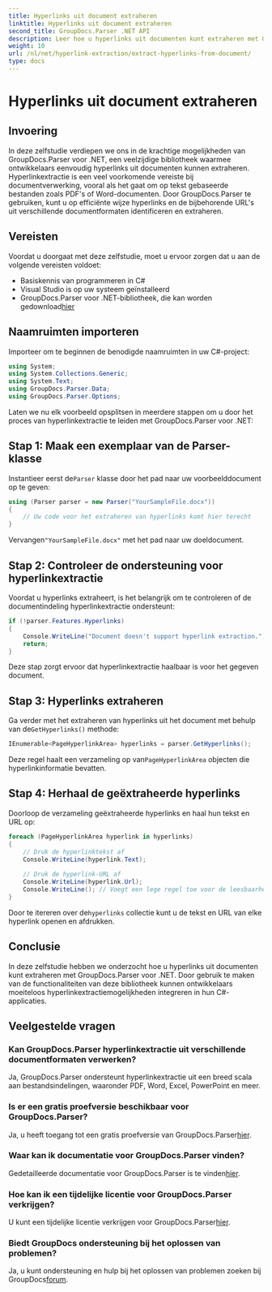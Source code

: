 ```yaml
---
title: Hyperlinks uit document extraheren
linktitle: Hyperlinks uit document extraheren
second_title: GroupDocs.Parser .NET API
description: Leer hoe u hyperlinks uit documenten kunt extraheren met GroupDocs.Parser voor .NET. Verbeter uw C#-applicaties met deze eenvoudige handleiding.
weight: 10
url: /nl/net/hyperlink-extraction/extract-hyperlinks-from-document/
type: docs
---
```

# Hyperlinks uit document extraheren

## Invoering
In deze zelfstudie verdiepen we ons in de krachtige mogelijkheden van GroupDocs.Parser voor .NET, een veelzijdige bibliotheek waarmee ontwikkelaars eenvoudig hyperlinks uit documenten kunnen extraheren. Hyperlinkextractie is een veel voorkomende vereiste bij documentverwerking, vooral als het gaat om op tekst gebaseerde bestanden zoals PDF's of Word-documenten. Door GroupDocs.Parser te gebruiken, kunt u op efficiënte wijze hyperlinks en de bijbehorende URL's uit verschillende documentformaten identificeren en extraheren.
## Vereisten
Voordat u doorgaat met deze zelfstudie, moet u ervoor zorgen dat u aan de volgende vereisten voldoet:
- Basiskennis van programmeren in C#
- Visual Studio is op uw systeem geïnstalleerd
-  GroupDocs.Parser voor .NET-bibliotheek, die kan worden gedownload[hier](https://releases.groupdocs.com/parser/net/)
## Naamruimten importeren
Importeer om te beginnen de benodigde naamruimten in uw C#-project:
```csharp
using System;
using System.Collections.Generic;
using System.Text;
using GroupDocs.Parser.Data;
using GroupDocs.Parser.Options;
```

Laten we nu elk voorbeeld opsplitsen in meerdere stappen om u door het proces van hyperlinkextractie te leiden met GroupDocs.Parser voor .NET:
## Stap 1: Maak een exemplaar van de Parser-klasse
 Instantieer eerst de`Parser` klasse door het pad naar uw voorbeelddocument op te geven:
```csharp
using (Parser parser = new Parser("YourSampleFile.docx"))
{
    // Uw code voor het extraheren van hyperlinks komt hier terecht
}
```
 Vervangen`"YourSampleFile.docx"` met het pad naar uw doeldocument.
## Stap 2: Controleer de ondersteuning voor hyperlinkextractie
Voordat u hyperlinks extraheert, is het belangrijk om te controleren of de documentindeling hyperlinkextractie ondersteunt:
```csharp
if (!parser.Features.Hyperlinks)
{
    Console.WriteLine("Document doesn't support hyperlink extraction.");
    return;
}
```
Deze stap zorgt ervoor dat hyperlinkextractie haalbaar is voor het gegeven document.
## Stap 3: Hyperlinks extraheren
 Ga verder met het extraheren van hyperlinks uit het document met behulp van de`GetHyperlinks()` methode:
```csharp
IEnumerable<PageHyperlinkArea> hyperlinks = parser.GetHyperlinks();
```
 Deze regel haalt een verzameling op van`PageHyperlinkArea` objecten die hyperlinkinformatie bevatten.
## Stap 4: Herhaal de geëxtraheerde hyperlinks
Doorloop de verzameling geëxtraheerde hyperlinks en haal hun tekst en URL op:
```csharp
foreach (PageHyperlinkArea hyperlink in hyperlinks)
{
    // Druk de hyperlinktekst af
    Console.WriteLine(hyperlink.Text);
    
    // Druk de hyperlink-URL af
    Console.WriteLine(hyperlink.Url);
    Console.WriteLine(); // Voegt een lege regel toe voor de leesbaarheid
}
```
Door te itereren over de`hyperlinks` collectie kunt u de tekst en URL van elke hyperlink openen en afdrukken.
## Conclusie
In deze zelfstudie hebben we onderzocht hoe u hyperlinks uit documenten kunt extraheren met GroupDocs.Parser voor .NET. Door gebruik te maken van de functionaliteiten van deze bibliotheek kunnen ontwikkelaars moeiteloos hyperlinkextractiemogelijkheden integreren in hun C#-applicaties.

## Veelgestelde vragen
### Kan GroupDocs.Parser hyperlinkextractie uit verschillende documentformaten verwerken?
Ja, GroupDocs.Parser ondersteunt hyperlinkextractie uit een breed scala aan bestandsindelingen, waaronder PDF, Word, Excel, PowerPoint en meer.
### Is er een gratis proefversie beschikbaar voor GroupDocs.Parser?
 Ja, u heeft toegang tot een gratis proefversie van GroupDocs.Parser[hier](https://releases.groupdocs.com/).
### Waar kan ik documentatie voor GroupDocs.Parser vinden?
 Gedetailleerde documentatie voor GroupDocs.Parser is te vinden[hier](https://tutorials.groupdocs.com/parser/net/).
### Hoe kan ik een tijdelijke licentie voor GroupDocs.Parser verkrijgen?
 U kunt een tijdelijke licentie verkrijgen voor GroupDocs.Parser[hier](https://purchase.groupdocs.com/temporary-license/).
### Biedt GroupDocs ondersteuning bij het oplossen van problemen?
 Ja, u kunt ondersteuning en hulp bij het oplossen van problemen zoeken bij GroupDocs[forum](https://forum.groupdocs.com/c/parser/17).